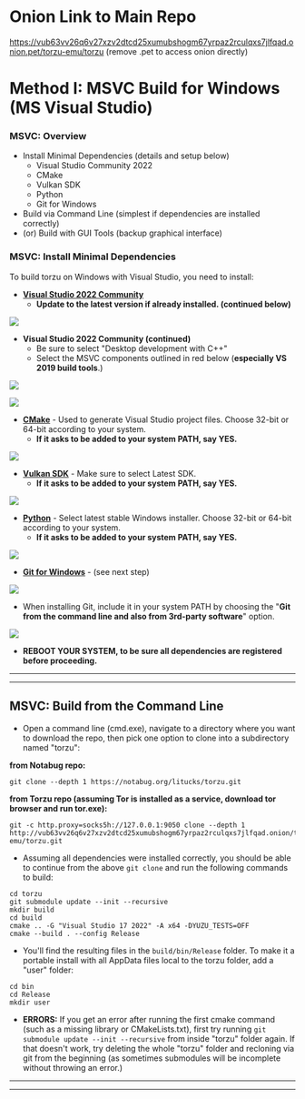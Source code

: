 # Onion Link to Main Repo
https://vub63vv26q6v27xzv2dtcd25xumubshogm67yrpaz2rculqxs7jlfqad.onion.pet/torzu-emu/torzu  (remove .pet to access onion directly)

# Method I: MSVC Build for Windows (MS Visual Studio)

### MSVC: Overview

  * Install Minimal Dependencies (details and setup below)
      * Visual Studio Community 2022
      * CMake
      * Vulkan SDK
      * Python
      * Git for Windows
  * Build via Command Line (simplest if dependencies are installed correctly)
  * (or) Build with GUI Tools (backup graphical interface)


### MSVC: Install Minimal Dependencies

To build torzu on Windows with Visual Studio, you need to install:

  * **[Visual Studio 2022 Community](https://visualstudio.microsoft.com/downloads/)**
    * **Update to the latest version if already installed. (continued below)**

  ![](https://i.imgur.com/0jwV1hW.png)

  * **Visual Studio 2022 Community (continued)**
    * Be sure to select "Desktop development with C++"
    * Select the MSVC components outlined in red below (**especially VS 2019 build tools**.)

  ![](https://i.imgur.com/NtSnqjm.png)

  ![](https://i.imgur.com/YLr1Qw2.png)

  * **[CMake](https://cmake.org/download/)** - Used to generate Visual Studio project files. Choose 32-bit or 64-bit according to your system. 
    * **If it asks to be added to your system PATH, say YES.**

  ![](https://i.imgur.com/7pteS6d.png)

  * **[Vulkan SDK](https://vulkan.lunarg.com/sdk/home#windows)** - Make sure to select Latest SDK. 
    * **If it asks to be added to your system PATH, say YES.**

  ![](https://i.imgur.com/aHCJxsR.png)
  
  * **[Python](https://www.python.org/downloads/windows/)** - Select latest stable Windows installer. Choose 32-bit or 64-bit according to your system. 
    * **If it asks to be added to your system PATH, say YES.**

  ![](https://i.imgur.com/xIEuM6R.png)

  * **[Git for Windows](https://gitforwindows.org)** - (see next step)

  ![](https://i.imgur.com/UeSzkBw.png)

  * When installing Git, include it in your system PATH by choosing the "**Git from the command line and also from 3rd-party software**" option. 

  ![](https://i.imgur.com/x0rRs1t.png)

  * **REBOOT YOUR SYSTEM, to be sure all dependencies are registered before proceeding.**

---
---

## MSVC: Build from the Command Line

* Open a command line (cmd.exe), navigate to a directory where you want to download the repo, then pick one option to clone into a subdirectory named "torzu":

**from Notabug repo:**
```
git clone --depth 1 https://notabug.org/litucks/torzu.git
```
**from Torzu repo (assuming Tor is installed as a service, download tor browser and run tor.exe):**
```
git -c http.proxy=socks5h://127.0.0.1:9050 clone --depth 1 http://vub63vv26q6v27xzv2dtcd25xumubshogm67yrpaz2rculqxs7jlfqad.onion/torzu-emu/torzu.git
```

* Assuming all dependencies were installed correctly, you should be able to continue from the above `git clone` and run the following commands to build:

```
cd torzu
git submodule update --init --recursive
mkdir build
cd build
cmake .. -G "Visual Studio 17 2022" -A x64 -DYUZU_TESTS=OFF
cmake --build . --config Release
```
* You'll find the resulting files in the `build/bin/Release` folder. To make it a portable install with all AppData files local to the torzu folder, add a "user" folder:
```
cd bin
cd Release
mkdir user
```

* **ERRORS:** If you get an error after running the first cmake command (such as a missing library or CMakeLists.txt), first try running `git submodule update --init --recursive` from inside "torzu" folder again. If that doesn't work, try deleting the whole "torzu" folder and recloning via git from the beginning (as sometimes submodules will be incomplete without throwing an error.)

---
---


